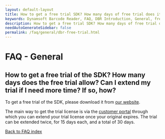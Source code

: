```yaml
---
layout: default-layout
title: How to get a free trial SDK? How many days of free trial does it allow? Can I extend my trial if I need more time, how?
keywords: Dynamsoft Barcode Reader, FAQ, DBR Introduction, General, free trial
description: How to get a free trial SDK? How many days of free trial does it allow? Can I extend my trial if I need more time, how?
needAutoGenerateSidebar: false
permalink: /faq/general/dbr-free-trial.html
---
```


# FAQ - General

## How to get a free trial of the SDK? How many days does the free trial allow? Can I extend my trial if I need more time? If so, how?

To get a free trial of the SDK, please download it from [our website](https://www.dynamsoft.com/barcode-reader/downloads/).

The main way to get the trial license is via the [customer portal](https://www.dynamsoft.com/customer/license/trialLicense?utm_source=faq&product=dbr) through which you can extend your trial license once your original expires. The trial can be extended twice, for 15 days each, and a total of 30 days.

[Back to FAQ index](index.md)
